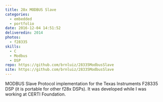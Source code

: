 ```yaml
---
title: 28x MODBUS Slave
categories:
  - embedded
  - portfolio
date: 2016-12-04 14:51:52
deliveredin: 2014
photos:
  - f28335
skills:
  - C
  - Modbus
  - DSP
repo: https://github.com/brnluiz/28335ModbusSlave
site: https://github.com/brnluiz/28335ModbusSlave
---
```

MODBUS Slave Protocol implementation for the Texas Instruments F28335 DSP (it is portable for other f28x DSPs). It was developed while I was working at CERTI Foundation.
